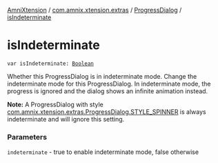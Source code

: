 [AmniXtension](../../index.md) / [com.amnix.xtension.extras](../index.md) / [ProgressDialog](index.md) / [isIndeterminate](./is-indeterminate.md)

# isIndeterminate

`var isIndeterminate: `[`Boolean`](https://kotlinlang.org/api/latest/jvm/stdlib/kotlin/-boolean/index.html)

Whether this ProgressDialog is in indeterminate mode.
Change the indeterminate mode for this ProgressDialog. In indeterminate
mode, the progress is ignored and the dialog shows an infinite
animation instead.

**Note:** A ProgressDialog with style [com.amnix.xtension.extras.ProgressDialog.STYLE_SPINNER](-s-t-y-l-e_-s-p-i-n-n-e-r.md)
is always indeterminate and will ignore this setting.

### Parameters

`indeterminate` - true to enable indeterminate mode, false otherwise